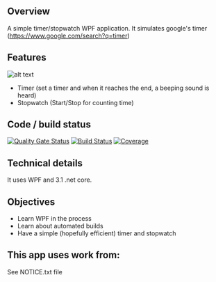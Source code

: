 ## Overview
A simple timer/stopwatch WPF application. It simulates google's timer (https://www.google.com/search?q=timer)

## Features
![alt text](https://raw.githubusercontent.com/jonwolfdev/SimpleWPFTimer/master/ui-1.JPG)

- Timer (set a timer and when it reaches the end, a beeping sound is heard)
- Stopwatch (Start/Stop for counting time)

## Code / build status
[![Quality Gate Status](https://sonarcloud.io/api/project_badges/measure?project=jonwolfdev_SimpleWPFTimer&metric=alert_status)](https://sonarcloud.io/dashboard?id=jonwolfdev_SimpleWPFTimer) [![Build Status](https://dev.azure.com/jonwolfdev/SimpleWPFTimer/_apis/build/status/jonwolfdev.SimpleWPFTimer?branchName=master)](https://dev.azure.com/jonwolfdev/SimpleWPFTimer/_build/latest?definitionId=1&branchName=master) [![Coverage](https://sonarcloud.io/api/project_badges/measure?project=jonwolfdev_SimpleWPFTimer&metric=coverage)](https://sonarcloud.io/dashboard?id=jonwolfdev_SimpleWPFTimer)

## Technical details
It uses WPF and 3.1 .net core.

## Objectives
- Learn WPF in the process
- Learn about automated builds
- Have a simple (hopefully efficient) timer and stopwatch

## This app uses work from:
See NOTICE.txt file